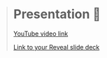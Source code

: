 > # Presentation 🎤
>
> [YouTube video link]()
>
> [Link to your Reveal slide deck](https://mariiarykova-presentation.netlify.app/)

